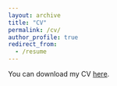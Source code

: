 ```yaml
---
layout: archive
title: "CV"
permalink: /cv/
author_profile: true
redirect_from:
  - /resume
---
```


You can download my CV [here](../files/Atharv_Sonwane_CV.pdf).
